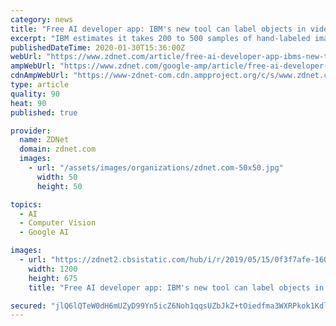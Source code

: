 ```yaml
---
category: news
title: "Free AI developer app: IBM's new tool can label objects in videos for you"
excerpt: "IBM estimates it takes 200 to 500 samples of hand-labeled images for an AI object-recognition model to detect a specific object. SEE: How to implement AI and machine learning (ZDNet special report ..."
publishedDateTime: 2020-01-30T15:36:00Z
webUrl: "https://www.zdnet.com/article/free-ai-developer-app-ibms-new-tool-can-label-objects-in-videos-for-you/"
ampWebUrl: "https://www.zdnet.com/google-amp/article/free-ai-developer-app-ibms-new-tool-can-label-objects-in-videos-for-you/"
cdnAmpWebUrl: "https://www-zdnet-com.cdn.ampproject.org/c/s/www.zdnet.com/google-amp/article/free-ai-developer-app-ibms-new-tool-can-label-objects-in-videos-for-you/"
type: article
quality: 90
heat: 90
published: true

provider:
  name: ZDNet
  domain: zdnet.com
  images:
    - url: "/assets/images/organizations/zdnet.com-50x50.jpg"
      width: 50
      height: 50

topics:
  - AI
  - Computer Vision
  - Google AI

images:
  - url: "https://zdnet2.cbsistatic.com/hub/i/r/2019/05/15/0f3f7afe-160c-451d-babe-17ed14a1c12a/thumbnail/1200x675/b87d99aee9c8455f3ae1be92387d7290/cloud-computing-and-ai-can-ibm-finally-c-5cd59307fe727300c4b89bff-1-may-15-2019-11-42-48-poster.jpg"
    width: 1200
    height: 675
    title: "Free AI developer app: IBM's new tool can label objects in videos for you"

secured: "jlQ6lQTeW0dH6mUZyD99Yn5icZ6Noh1qqsUZbJkZ+tOiedfma3WXRPkok1Kdl+tpcO8GGIrJLIQw+thoSj858rOogghqLZ9+JcSWAhYpRyE0eKQv350KsypK8055b47nKr7eaPm/WORD774YRCtDdlIfZeDAs52aaZ/cYcGxhizvNu2G8yn2iX5WI5ceFYC55Ep+3vZEdobicmS0ktCnrOdpFT8hwDGGA2wEarJ8R5BMxByE58HSIbYTeUd+L3TDlnCiH8PoppSkUb0g/IFSgvdzZUZqcHGMtwHywF0FktCS99HXap9sFqO5bwDASBe6;KnwfNQrdKDEVG2fP+3B07w=="
---
```


